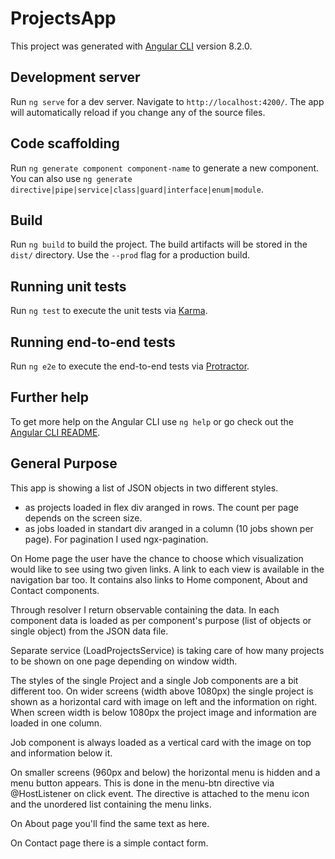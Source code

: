 # ProjectsApp

This project was generated with [Angular CLI](https://github.com/angular/angular-cli) version 8.2.0.

## Development server

Run `ng serve` for a dev server. Navigate to `http://localhost:4200/`. The app will automatically reload if you change any of the source files.

## Code scaffolding

Run `ng generate component component-name` to generate a new component. You can also use `ng generate directive|pipe|service|class|guard|interface|enum|module`.

## Build

Run `ng build` to build the project. The build artifacts will be stored in the `dist/` directory. Use the `--prod` flag for a production build.

## Running unit tests

Run `ng test` to execute the unit tests via [Karma](https://karma-runner.github.io).

## Running end-to-end tests

Run `ng e2e` to execute the end-to-end tests via [Protractor](http://www.protractortest.org/).

## Further help

To get more help on the Angular CLI use `ng help` or go check out the [Angular CLI README](https://github.com/angular/angular-cli/blob/master/README.md).

## General Purpose
This app is showing a list of JSON objects in two different styles.
 - as projects loaded in flex div aranged in rows. The count per page depends on the screen size.
 - as jobs loaded in standart div aranged in a column (10 jobs shown per page).
 For pagination I used ngx-pagination.

On Home page the user have the chance to choose which visualization would like to see using two given links.
A link to each view is available in the navigation bar too. It contains also links to Home component, About and Contact components.

Through resolver I return observable containing the data. In each component data is loaded as per component's purpose (list of objects or single object) from the JSON data file.

Separate service (LoadProjectsService) is taking care of how many projects to be shown on one page depending on window width.

The styles of the single Project and a single Job components are a bit different too.
On wider screens (width above 1080px) the single project is shown as a horizontal card with image on left and the information on right. When screen width is below 1080px the project image and information are loaded in one column.

Job component is always loaded as a vertical card with the image on top and information below it.

On smaller screens (960px and below) the horizontal menu is hidden and a menu button appears. This is done in the menu-btn directive via @HostListener on click event. The directive is attached to the menu icon and the unordered list containing the menu links.

On About page you'll find the same text as here.

On Contact page there is a simple contact form.